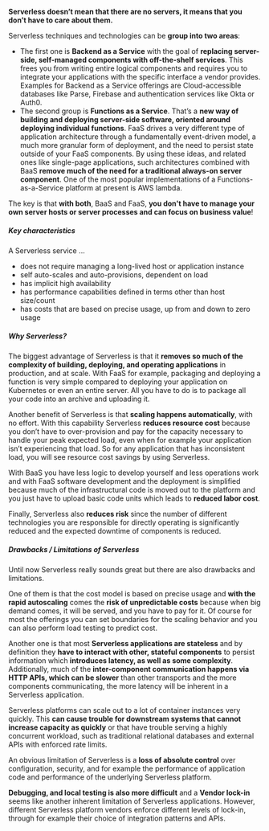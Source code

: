 **Serverless doesn’t mean that there are no servers, it means that you don’t have to care about them.**

Serverless techniques and technologies can be **group into two areas**:
- The first one is **Backend as a Service** with the goal of **replacing server-side, self-managed components with off-the-shelf services**. This frees you from writing entire logical components and requires you to integrate your applications with the specific interface a vendor provides. Examples for Backend as a Service offerings are Cloud-accessible databases like Parse, Firebase and authentication services like Okta or Auth0.
- The second group is **Functions as a Service**.  That’s a **new way of building and deploying server-side software, oriented around deploying individual functions**. FaaS drives a very different type of application architecture through a fundamentally event-driven model, a much more granular form of deployment, and the need to persist state outside of your FaaS components. By using these ideas, and related ones like single-page applications, such architectures combined with BaaS **remove much of the need for a traditional always-on server component**. One of the most popular implementations of a Functions-as-a-Service platform at present is AWS lambda.

The key is that **with both**, BaaS and FaaS, **you don't have to manage your own server hosts or server processes and can focus on business value**!

##### Key characteristics
A Serverless service …
- does not require managing a long-lived host or application instance
- self auto-scales and auto-provisions, dependent on load
- has implicit high availability
- has performance capabilities defined in terms other than host size/count
- has costs that are based on precise usage, up from and down to zero usage

##### Why Serverless?
The biggest advantage of Serverless is that it **removes so much of the complexity of building, deploying, and operating applications** in production, and at scale. 
With FaaS for example, packaging and deploying a function is very simple compared to deploying your application on Kubernetes or even an entire server. All you have to do is to package all your code into an archive and uploading it. 

Another benefit of Serverless is that **scaling happens automatically**, with no effort. 
With this capability Serverless **reduces resource cost** because you don’t have to over-provision and pay for the capacity necessary to handle your peak expected load, even when for example your application isn’t experiencing that load. 
So for any application that has inconsistent load, you will see resource cost savings by using Serverless. 

With BaaS you have less logic to develop yourself and less operations work and with FaaS software development and the deployment is simplified because much of the infrastructural code is moved out to the platform and you just have to upload basic code units which leads to **reduced labor cost**.

Finally, Serverless also **reduces risk** since the number of different technologies you are responsible for directly operating is significantly reduced and the expected downtime of components is reduced.

 
##### Drawbacks / Limitations of Serverless
Until now Serverless really sounds great but there are also drawbacks and limitations.

One of them is that the cost model is based on precise usage and **with the rapid autoscaling** comes the **risk of unpredictable costs** because when big demand comes, it will be served, and you have to pay for it.
Of course for most the offerings you can set boundaries for the scaling behavior and you can also perform load testing to predict cost.

Another one is that most **Serverless applications are stateless** and by definition they **have to interact with other, stateful components** to persist information which **introduces latency, as well as some complexity**. 
Additionally, much of the **inter-component communication happens via HTTP APIs, which can be slower** than other transports and the more components communicating, the more latency will be inherent in a Serverless application. 

Serverless platforms can scale out to a lot of container instances very quickly. This **can cause trouble for downstream systems that cannot increase capacity as quickly** or that have trouble serving a highly concurrent workload, such as traditional relational databases and external APIs with enforced rate limits.

An obvious limitation of Serverless is a **loss of absolute control** over configuration, security, and for example the performance of application code and performance of the underlying Serverless platform.

**Debugging, and local testing is also more difficult** and a **Vendor lock-in** seems like another inherent limitation of Serverless applications. However, different Serverless platform vendors enforce different levels of lock-in, through for example their choice of integration patterns and APIs.

